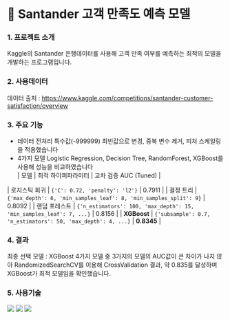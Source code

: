 # 🏦 Santander 고객 만족도 예측 모델

### 1. 프로젝트 소개
Kaggle의 Santander 은행데이터를 사용해 고객 만족 여부를 예측하는 최적의 모델을 개발하는 프로그램입니다.

### 2. 사용데이터 
데이터 출처 : https://www.kaggle.com/competitions/santander-customer-satisfaction/overview 

### 3. 주요 기능
- 데이터 전처리
  특수값(-999999) 최빈값으로 변경, 중복 변수 제거, 피처 스케일링을 적용했습니다
- 4가지 모델
  Logistic Regression, Decision Tree, RandomForest, XGBoost를 사용해 성능을 비교하였습니다<br>
| 모델         | 최적 하이퍼파라미터              | 교차 검증 AUC (Tuned) |

| 로지스틱 회귀 | `{'C': 0.72, 'penalty': 'l2'}` | 0.7911 |
| 결정 트리 | `{'max_depth': 6, 'min_samples_leaf': 8, 'min_samples_split': 9}` | 0.8092 |
| 랜덤 포레스트 | `{'n_estimators': 100, 'max_depth': 15, 'min_samples_leaf': 7, ...}` | 0.8156 |
| **XGBoost** | `{'subsample': 0.7, 'n_estimators': 50, 'max_depth': 4, ...}` | **0.8345** |

### 4. 결과 
  최종 선택 모델 : XGBoost
  4가지 모델 중 3가지의 모델의 AUC값이 큰 차이가 나지 않아 RandomizedSearchCV를 이용해 CrossValidation 결과, 약 0.835를 달성하며 XGBoost가 최적 모델임을 확인했습니다.

### 5. 사용기술

<p align="left">

<img src="https://img.shields.io/badge/Python-3776AB?style=for-the-badge&logo=python&logoColor=white" />

<img src = "https://img.shields.io/badge/scikit--learn-F7931E?style=for-the-badge&logo=scikit-learn&logoColor=white" />

<img src = "https://img.shields.io/badge/XGBoost-0063A1?style=for-the-badge&logo=xgboost&logoColor=white" />
</p>
